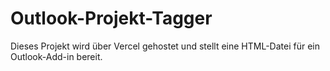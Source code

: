 # Outlook-Projekt-Tagger

Dieses Projekt wird über Vercel gehostet und stellt eine HTML-Datei für ein Outlook-Add-in bereit.